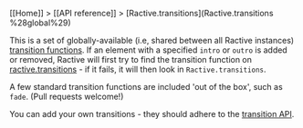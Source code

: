 [[Home]] > [[API reference]] > [Ractive.transitions](Ractive.transitions %28global%29)

This is a set of globally-available (i.e, shared between all Ractive instances) [transition functions](transitions). If an element with a specified `intro` or `outro` is added or removed, Ractive will first try to find the transition function on [ractive.transitions](ractive-transitions-instance) - if it fails, it will then look in `Ractive.transitions`.

A few standard transition functions are included 'out of the box', such as `fade`. (Pull requests welcome!)

You can add your own transitions - they should adhere to the [transition API](transitions#creating-transitions).